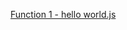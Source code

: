<a target="_blank" href="https://www.codewars.com/kata/571ec274b1c8d4a61c0000c8/javascript"> Function 1 - hello world.js</a>

